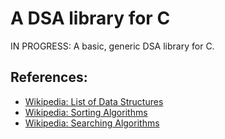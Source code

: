 # A DSA library for C
IN PROGRESS: A basic, generic DSA library for C.


## References:
- [Wikipedia: List of Data Structures](https://en.wikipedia.org/wiki/List_of_data_structures)
- [Wikipedia: Sorting Algorithms](https://en.wikipedia.org/wiki/Sorting_algorithm)
- [Wikipedia: Searching Algorithms](https://en.wikipedia.org/wiki/Search_algorithm)